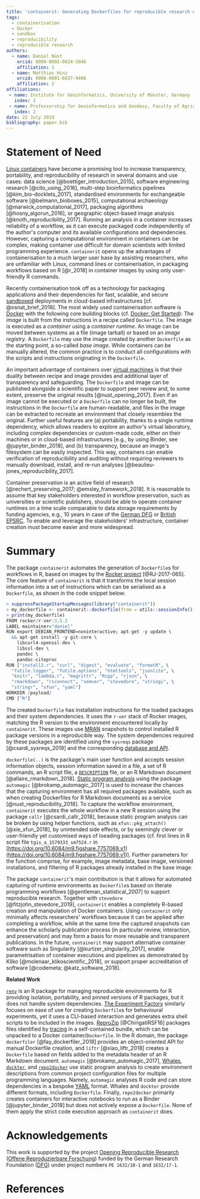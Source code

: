 ```yaml
---
title: 'containerit: Generating Dockerfiles for reproducible research with R'
tags:
  - containerisation
  - Docker
  - sandbox
  - reproducibility
  - reproducible research
authors:
  - name: Daniel Nüst
    orcid: 0000-0002-0024-5046
    affiliation: 1
  - name: Matthias Hinz
    orcid: 0000-0001-6837-9406
    affiliation: 2
affiliations:
 - name: Institute for Geoinformatics, University of Münster, Germany
   index: 1
 - name: Professorship for Geoinformatics and Geodesy, Faculty of Agricultural and Environmental Sciences, University of Rostock, Germany
   index: 2
date: 22 July 2019
bibliography: paper.bib
---
```


# Statement of Need

[Linux containers](https://en.wikipedia.org/wiki/Operating-system-level_virtualization) have become a promising tool to increase transparency, portability, and reproducibility of research in several domains and use cases: data science [@boettiger_introduction_2015], software engineering research [@cito_using_2016], multi-step bioinformatics pipelines [@kim_bio-docklets_2017], standardised environments for exchangeable software [@belmann_bioboxes_2015], computational archaeology [@marwick_computational_2017], packaging algorithms [@hosny_algorun_2016], or geographic object-based image analysis [@knoth_reproducibility_2017].
Running an analysis in a container increases reliability of a workflow, as it can execute packaged code independently of the author's computer and its available configurations and dependencies.
However, capturing a computational environment in containers can be complex, making container use difficult for domain scientists with limited programming experience.
`containerit` opens up the advantages of containerisation to a much larger user base by assisting researchers, who are unfamiliar with Linux, command lines or containerisation, in packaging workflows based on R [@r_2018] in container images by using only user-friendly R commands.

Recently containerisation took off as a technology for packaging applications and their dependencies for fast, scalable, and secure [sandboxed](https://en.wikipedia.org/wiki/Sandbox_%28computer_security%29) deployments in cloud-based infrastructures [cf. @osnat_brief_2018].
The most widely used containerisation software is [Docker](https://en.wikipedia.org/wiki/Docker_%28software%29) with the following core building blocks (cf. [Docker: Get Started](https://docs.docker.com/get-started/)):
The _image_ is built from the instructions in a recipe called `Dockerfile`.
The image is executed as a _container_ using a _container runtime_.
An image can be moved between systems as a file (image tarball) or based on an _image registry_.
A `Dockerfile` may use the image created by another `Dockerfile` as the starting point, a so-called _base image_.
While containers can be manually altered, the common practice is to conduct all configurations with the scripts and instructions originating in the `Dockerfile`.

An important advantage of containers over [virtual machines](https://en.wikipedia.org/wiki/Virtual_machine) is that their duality between recipe and image provides and additional layer of transparency and safeguarding.
The `Dockerfile` and image can be published alongside a scientific paper to support peer review and, to some extent, preserve the original results [@nust_opening_2017].
Even if an image cannot be executed or a `Dockerfile` can no longer be built, the instructions in the `Dockerfile` are human-readable, and files in the image can be extracted to recreate an environment that closely resembles the original.
Further useful features are (a) portability, thanks to a single runtime dependency, which allows readers to explore an author's virtual laboratory, including complex dependencies or custom-made code, either on their machines or in cloud-based infrastructures [e.g., by using Binder, see @jupyter_binder_2018], and (b) transparency, because an image's filesystem can be easily inspected.
This way, containers can enable verification of reproducibility and auditing without requiring reviewers to manually download, install, and re-run analyses [@beaulieu-jones_reproducibility_2017].

Container preservation is an active field of research [@rechert_preserving_2017; @emsley_framework_2018].
It is reasonable to assume that key stakeholders interested in workflow preservation, such as universities or scientific publishers, should be able to operate container runtimes on a time scale comparable to data storage requirements by funding agencies, e.g., 10 years in case of the [German DFG](http://www.dfg.de/en/research_funding/proposal_review_decision/applicants/research_data/index.html) or [British EPSRC](https://epsrc.ukri.org/about/standards/researchdata/expectations/).
To enable and leverage the stakeholders' infrastructure, container creation must become easier and more widespread.

# Summary

The package `containerit` automates the generation of `Dockerfile`s for workflows in R, based on images by the [Rocker project](https://www.rocker-project.org/) [@RJ-2017-065].
The core feature of `containerit` is that it transforms the local session information into a set of instructions which can be serialised as a `Dockerfile`, as shown in the code snippet below:

```R
> suppressPackageStartupMessages(library("containerit"))
> my_dockerfile <- containerit::dockerfile(from = utils::sessionInfo())
> print(my_dockerfile)
FROM rocker/r-ver:3.5.2
LABEL maintainer="daniel"
RUN export DEBIAN_FRONTEND=noninteractive; apt-get -y update \
  && apt-get install -y git-core \
	libcurl4-openssl-dev \
	libssl-dev \
	pandoc \
	pandoc-citeproc
RUN ["install2.r", "curl", "digest", "evaluate", "formatR", \
  "futile.logger", "futile.options", "htmltools", "jsonlite", \
  "knitr", "lambda.r", "magrittr", "Rcpp", "rjson", \
  "rmarkdown", "rsconnect", "semver", "stevedore", "stringi", \
  "stringr", "xfun", "yaml"]
WORKDIR /payload/
CMD ["R"]
```

The created `Dockerfile` has installation instructions for the loaded packages and their system dependencies.
It uses the `r-ver` stack of Rocker images, matching the R version to the environment encountered locally by `containerit`.
These images use [MRAN](https://mran.microsoft.com/) snapshots to control installed R package versions in a reproducible way.
The system dependencies required by these packages are identified using the `sysreqs` package [@csardi_sysreqs_2019] and the corresponding [database and API](http://sysreqs.r-hub.io/).

`dockerfile(..)` is the package's main user function and accepts session information objects, session information saved in a file, a set of R commands, an R script file, a [`DESCRIPTION`](https://cran.r-project.org/doc/manuals/r-release/R-exts.html#The-DESCRIPTION-file) file, or an R Markdown document [@allaire_rmarkdown_2018].
[Static program analysis](https://en.wikipedia.org/wiki/Static_program_analysis) using the package `automagic` [@brokamp_automagic_2017] is used to increase the chances that the capturing environment has all required packages available, such as when creating Dockerfiles for R Markdown documents as a service [@nust_reproducibility_2018].
To capture the workflow environment, `containerit` executes the whole workflow in a new R session using the package `callr` [@csardi_callr_2018], because static program analysis can be broken by using helper functions, such as `xfun::pkg_attach()` [@xie_xfun_2018], by unintended side effects, or by seemingly clever or user-friendly yet customised ways of loeading packages (cf. first lines in R script file `tgis_a_1579333_sm7524.r` in [https://doi.org/10.6084/m9.figshare.7757069.v1](https://doi.org/10.6084/m9.figshare.7757069.v1)).
Further parameters for the function comprise, for example, image metadata, base image, versioned installations, and filtering of R packages already installed in the base image.

The package `containerit`'s main contribution is that it allows for automated capturing of runtime environments as `Dockerfile`s based on literate programming workflows [@gentleman_statistical_2007] to support reproducible research.
Together with `stevedore` [@fitzjohn_stevedore_2019], `containerit` enables a completely R-based creation and manipulation of Docker containers.
Using `containerit` only minimally affects researchers' workflows because it can be applied after completing a workflow, while at the same time the captured snapshots can enhance the scholarly publication process (in particular review, interaction, and preservation) and may form a basis for more reusable and transparent publications.
In the future, `containerit` may support alternative container software such as Singularity [@kurtzer_singularity_2017], enable parametrisation of container executions and pipelines as demonstrated by Kliko [@molenaar_klikoscientific_2018], or support proper accreditation of software [@codemeta; @katz_software_2018].

**Related Work**

[`renv`](https://github.com/rstudio/renv/) is an R package for managing reproducible environments for R providing isolation, portability, and pinned versions of R packages, but it does not handle system dependencies.
[The Experiment Factory](https://expfactory.github.io/) similarly focuses on ease of use for creating `Dockerfile`s for behavioural experiments, yet it uses a CLI-based interaction and generates extra shell scripts to be included in the images.
[ReproZip](https://www.reprozip.org/) [@ChirigatiRSF16] packages files identified by [tracing](https://en.wikipedia.org/wiki/Tracing_(software)) in a self-contained bundle, which can be unpacked to a Docker container/`Dockerfile`.
In the R domain, the package `dockerfiler` [@fay_dockerfiler_2018] provides an object-oriented API for manual Dockerfile creation, and `liftr` [@xiao_liftr_2018] creates a `Dockerfile` based on fields added to the metadata header of an R Markdown document.
`automagic` [@brokamp_automagic_2017], [Whales](https://github.com/Gueils/whales), [`dockter`](https://github.com/stencila/dockter/), and [`repo2docker`](https://github.com/jupyter/repo2docker) use static program analysis to create environment descriptions from common project configuration files for multiple programming languages.
Namely, `automagic` analyses R code and can store dependencies in a bespoke [YAML](https://en.wikipedia.org/wiki/YAML) format.
Whales and `dockter` provide different formats, including `Dockerfile`.
Finally, `repo2docker` primarily creates containers for interactive notebooks to run as a Binder [@jupyter_binder_2018] but does not actively expose a `Dockerfile`.
None of them apply the strict code execution approach as `containerit` does.

# Acknowledgements

This work is supported by the project [Opening Reproducible Research](https://o2r.info) ([Offene Reproduzierbare Forschung](https://www.uni-muenster.de/forschungaz/project/9520)) funded by the German Research Foundation ([DFG](http://dfg.de/)) under project numbers `PE 1632/10-1` and `1632/17-1`.

# References

